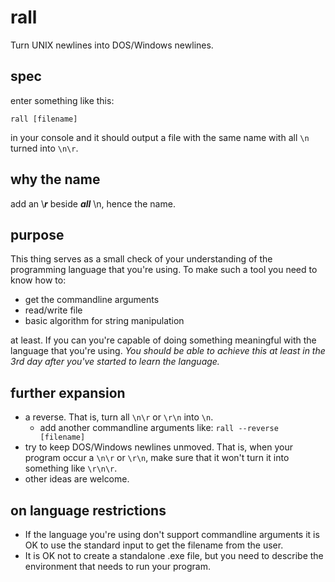 # rall
Turn UNIX newlines into DOS/Windows newlines.

spec
---

enter something like this:

` rall [filename] `

in your console and it should output a file with the same name with all `\n` turned into `\n\r`.

why the name
---

add an \\***r*** beside ***all*** \n, hence the name.

purpose
---

This thing serves as a small check of your understanding of the programming
language that you're using. To make such a tool you need to know how to:

- get the commandline arguments
- read/write file
- basic algorithm for string manipulation
 
at least. If you can you're capable of doing something meaningful with the language
that you're using. *You should be able to achieve this at least in the 3rd day
after you've started to learn the language.*

further expansion
---

- a reverse. That is, turn all ` \n\r ` or ` \r\n ` into ` \n `.
  - add another commandline arguments like:
    ` rall --reverse [filename] `
- try to keep DOS/Windows newlines unmoved. That is, when your program occur a ` \n\r `
  or ` \r\n `, make sure that it won't turn it into something like ` \r\n\r `.
- other ideas are welcome.

on language restrictions
---

- If the language you're using don't support commandline arguments it is OK to
  use the standard input to get the filename from the user.
- It is OK not to create a standalone .exe file, but you need to describe the
  environment that needs to run your program.
